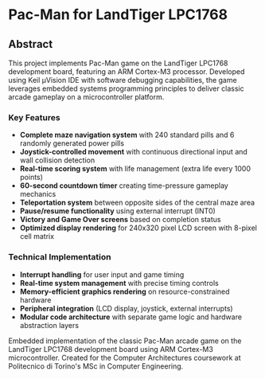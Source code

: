 # Pac-Man for LandTiger LPC1768

## Abstract

This project implements Pac-Man game on the LandTiger LPC1768 development board, featuring an ARM Cortex-M3 processor. Developed using Keil µVision IDE with software debugging capabilities, the game leverages embedded systems programming principles to deliver classic arcade gameplay on a microcontroller platform.

### Key Features

- **Complete maze navigation system** with 240 standard pills and 6 randomly generated power pills
- **Joystick-controlled movement** with continuous directional input and wall collision detection  
- **Real-time scoring system** with life management (extra life every 1000 points)
- **60-second countdown timer** creating time-pressure gameplay mechanics
- **Teleportation system** between opposite sides of the central maze area
- **Pause/resume functionality** using external interrupt (INT0)
- **Victory and Game Over screens** based on completion status
- **Optimized display rendering** for 240x320 pixel LCD screen with 8-pixel cell matrix

### Technical Implementation

- **Interrupt handling** for user input and game timing
- **Real-time system management** with precise timing controls  
- **Memory-efficient graphics rendering** on resource-constrained hardware
- **Peripheral integration** (LCD display, joystick, external interrupts)
- **Modular code architecture** with separate game logic and hardware abstraction layers


Embedded implementation of the classic Pac-Man arcade game on the LandTiger LPC1768 development board using ARM Cortex-M3 microcontroller. 
Created for the Computer Architectures coursework at Politecnico di Torino's MSc in Computer Engineering.
